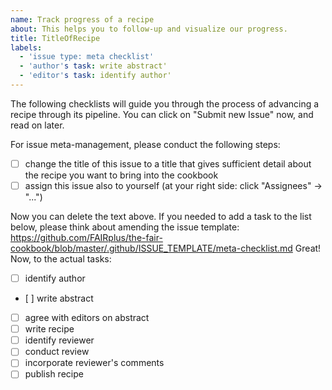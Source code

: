 ```yaml
---
name: Track progress of a recipe
about: This helps you to follow-up and visualize our progress.
title: TitleOfRecipe
labels: 
  - 'issue type: meta checklist'
  - 'author's task: write abstract'
  - 'editor's task: identify author'
---
```


The following checklists will guide you through the process of advancing a recipe through its pipeline. You can click on "Submit new Issue" now, and read on later.

For issue meta-management, please conduct the following steps:

- [ ] change the title of this issue to a title that gives sufficient detail about the recipe you want to bring into the cookbook
- [ ] assign this issue also to yourself (at your right side: click "Assignees" -> "...")

Now you can delete the text above.
If you needed to add a task to the list below, please think about amending the issue template: https://github.com/FAIRplus/the-fair-cookbook/blob/master/.github/ISSUE_TEMPLATE/meta-checklist.md
Great! Now, to the actual tasks:

- [ ] identify author
- [ ] write abstract
- [ ] agree with editors on abstract
- [ ] write recipe
- [ ] identify reviewer
- [ ] conduct review
- [ ] incorporate reviewer's comments
- [ ] publish recipe
